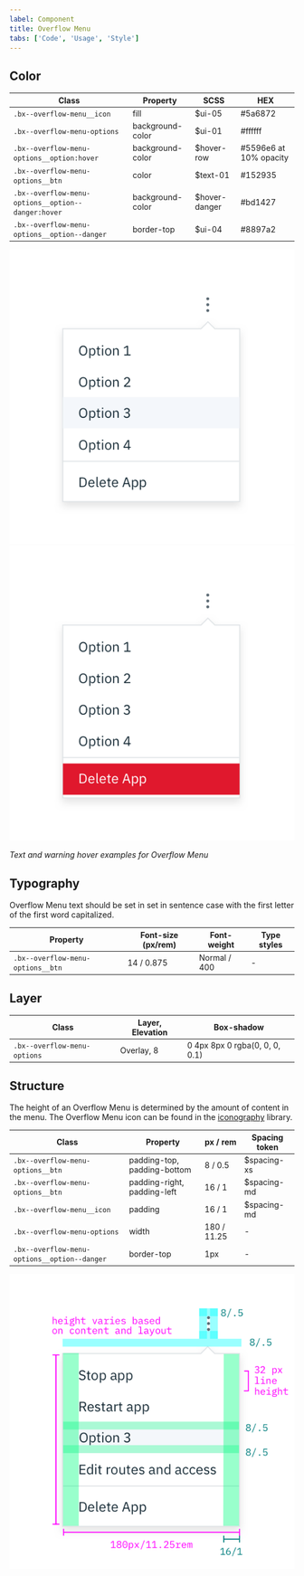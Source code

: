 ```yaml
---
label: Component
title: Overflow Menu
tabs: ['Code', 'Usage', 'Style']
---
```


## Color

| Class                                              | Property         | SCSS          | HEX                    |
| -------------------------------------------------- | ---------------- | ------------- | ---------------------- |
| `.bx--overflow-menu__icon`                         | fill             | $ui-05        | #5a6872                |
| `.bx--overflow-menu-options`                       | background-color | $ui-01        | #ffffff                |
| `.bx--overflow-menu-options__option:hover`         | background-color | $hover-row    | #5596e6 at 10% opacity |
| `.bx--overflow-menu-options__btn`                  | color            | $text-01      | #152935                |
| `.bx--overflow-menu-options__option--danger:hover` | background-color | $hover-danger | #bd1427                |
| `.bx--overflow-menu-options__option--danger`       | border-top       | $ui-04        | #8897a2                |


<div class="image-grid">
  <div>
    <img src="images/overflow-menu-style-1.png" alt="Overflow menu text hover example"/>
  </div>
  <div>
    <img src="images/overflow-menu-style-2.png" alt="Overflow menu warning hover example"/>
  </div>
</div>

_Text and warning hover examples for Overflow Menu_

## Typography

Overflow Menu text should be set in set in sentence case with the first letter of the first word capitalized.

| Property                          | Font-size (px/rem) | Font-weight  | Type styles |
| --------------------------------- | ------------------ | ------------ | ----------- |
| `.bx--overflow-menu-options__btn` | 14 / 0.875         | Normal / 400 | -           |

## Layer

| Class                        | Layer, Elevation | Box-shadow                     |
| ---------------------------- | ---------------- | ------------------------------ |
| `.bx--overflow-menu-options` | Overlay, 8       | 0 4px 8px 0 rgba(0, 0, 0, 0.1) |

## Structure

The height of an Overflow Menu is determined by the amount of content in the menu. The Overflow Menu icon can be found in the [iconography](/style/iconography/library) library.

| Class                                        | Property                    | px / rem    | Spacing token |
| -------------------------------------------- | --------------------------- | ----------- | ------------- |
| `.bx--overflow-menu-options__btn`            | padding-top, padding-bottom | 8 / 0.5     | $spacing-xs   |
| `.bx--overflow-menu-options__btn`            | padding-right, padding-left | 16 / 1      | $spacing-md   |
| `.bx--overflow-menu__icon`                   | padding                     | 16 / 1      | $spacing-md   |
| `.bx--overflow-menu-options`                 | width                       | 180 / 11.25 | -             |
| `.bx--overflow-menu-options__option--danger` | border-top                  | 1px         | -             |

<div class="image-component">
    <img src="images/overflow-menu-style-3.png" alt="Structure and spacing measurements for an overflow menu" />
</div>